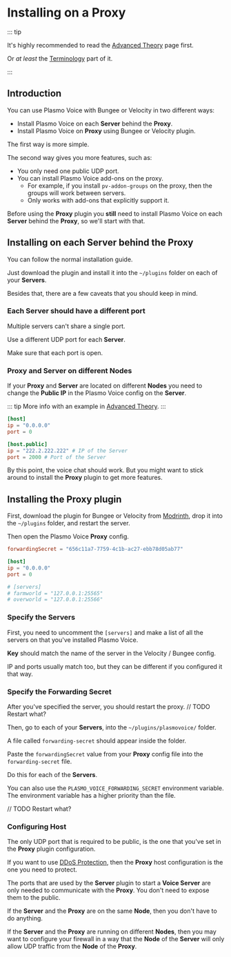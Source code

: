 # Installing on a Proxy

::: tip

It's highly recommended to read the [Advanced Theory](/docs/server/advanced/) page first.

Or *at least* the [Terminology](/docs/server/advanced/#terminology) part of it.

:::

## Introduction

You can use Plasmo Voice with Bungee or Velocity in two different ways:

- Install Plasmo Voice on each **Server** behind the **Proxy**.
- Install Plasmo Voice on **Proxy** using Bungee or Velocity plugin.

The first way is more simple.

The second way gives you more features, such as:

- You only need one public UDP port.
- You can install Plasmo Voice add-ons on the proxy.
  - For example, if you install `pv-addon-groups` on the proxy, then the groups will work between servers. 
  - Only works with add-ons that explicitly support it.

Before using the **Proxy** plugin you **still** need to install Plasmo Voice on each **Server** behind the **Proxy**, so we'll start with that.

## Installing on each Server behind the Proxy

You can follow the normal installation guide.

Just download the plugin and install it into the `~/plugins` folder on each of your **Servers**.

Besides that, there are a few caveats that you should keep in mind. 

### Each Server should have a different port

Multiple servers can't share a single port.

Use a different UDP port for each **Server**.

Make sure that each port is open.

### Proxy and Server on different Nodes

If your **Proxy** and **Server** are located on different **Nodes** you need to change the **Public IP** in the Plasmo Voice config on the **Server**.

::: tip
More info with an example in [Advanced Theory](/docs/server/advanced/).
:::

```toml
[host]
ip = "0.0.0.0"
port = 0

[host.public]
ip = "222.2.222.222" # IP of the Server
port = 2000 # Port of the Server
```

By this point, the voice chat should work. But you might want to stick around to install the **Proxy** plugin to get more features. 

## Installing the Proxy plugin

First, download the plugin for Bungee or Velocity from [Modrinth](https://modrinth.com/plugin/plasmo-voice/versions), drop it into the `~/plugins` folder, and restart the server. 

Then open the Plasmo Voice **Proxy** config.

```toml
forwardingSecret = "656c11a7-7759-4c1b-ac27-ebb78d05ab77"

[host]
ip = "0.0.0.0"
port = 0

# [servers]
# farmworld = "127.0.0.1:25565"
# overworld = "127.0.0.1:25566"
```

### Specify the Servers

First, you need to uncomment the `[servers]` and make a list of all the servers on that you've installed Plasmo Voice. 

**Key** should match the name of the server in the Velocity / Bungee config. 

IP and ports usually match too, but they can be different if you configured it that way.

### Specify the Forwarding Secret

After you've specified the server, you should restart the proxy. // TODO Restart what?

Then, go to each of your **Servers**, into the `~/plugins/plasmovoice/` folder. 

A file called `forwarding-secret` should appear inside the folder.

Paste the `forwardingSecret` value from your **Proxy** config file into the `forwarding-secret` file.

Do this for each of the **Servers**.

You can also use the `PLASMO_VOICE_FORWARDING_SECRET` environment variable. The environment variable has a higher priority than the file. 

// TODO Restart what?

### Configuring Host

The only UDP port that is required to be public, is the one that you've set in the **Proxy** plugin configuration.

If you want to use [DDoS Protection](/docs/server/udp-proxy/), then the **Proxy** host configuration is the one you need to protect.

The ports that are used by the **Server** plugin to start a **Voice Server** are only needed to communicate with the **Proxy**. You don't need to expose them to the public.

If the **Server** and the **Proxy** are on the same **Node**, then you don't have to do anything. 

If the **Server** and the **Proxy** are running on different **Nodes**, then you may want to configure your firewall in a way that the **Node** of the **Server** will only allow UDP traffic from the **Node** of the **Proxy**.


